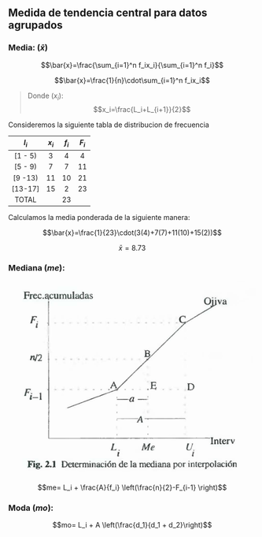 ## Medida de tendencia central para datos agrupados

### Media: ($\bar{x}$)
$$\bar{x}=\frac{\sum_{i=1}^n f_ix_i}{\sum_{i=1}^n f_i}$$

$$\bar{x}=\frac{1}{n}\cdot\sum_{i=1}^n f_ix_i$$

>Donde ($x_i$):
$$x_i=\frac{L_i+L_{i+1}}{2}$$

Consideremos la siguiente tabla de distribucion de frecuencia

| $I_i$ | $x_i$ | $f_i$ | $F_i$ |
|:-----:|:-----:|:-----:|:-----:|
|[1 - 5)|3      |4      |4      |
|[5 - 9)|7      |7      |11     |
|[9 -13)|11     |10     |21     |
|[13-17]|15     |2      |23     |
|TOTAL  |       |23     |       |

Calculamos la media ponderada de la siguiente manera:

$$\bar{x}=\frac{1}{23}\cdot(3(4)+7(7)+11(10)+15(2))$$

$$\bar{x}=8.73$$

### Mediana ($me$):

![Mediana](../assets/mediaana.png)

$$me= L_i + \frac{A}{f_i} \left(\frac{n}{2}-F_{i-1} \right)$$

### Moda ($mo$):
$$mo= L_i + A \left(\frac{d_1}{d_1 + d_2}\right)$$

